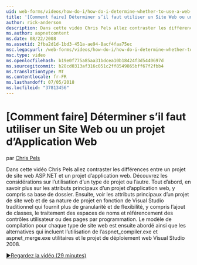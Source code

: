 ```yaml
---
uid: web-forms/videos/how-do-i/how-do-i-determine-whether-to-use-a-web-site-or-a-web-application-project
title: '[Comment faire] Déterminer s’il faut utiliser un Site Web ou un projet d’Application Web | Microsoft Docs'
author: rick-anderson
description: Dans cette vidéo Chris Pels allez contraster les différences entre un projet de site web ASP.NET et un projet d’application web. Découvrez les considérations sur l’utilisation...
ms.author: aspnetcontent
ms.date: 08/22/2008
ms.assetid: 2fba2d1d-1bd3-451a-ae94-8acf4faa75ec
msc.legacyurl: /web-forms/videos/how-do-i/how-do-i-determine-whether-to-use-a-web-site-or-a-web-application-project
msc.type: video
ms.openlocfilehash: b19e0f775a85aa31bdcea10b18424f3d5440697d
ms.sourcegitcommit: b28cd0313af316c051c2ff8549865bff67f2fbb4
ms.translationtype: MT
ms.contentlocale: fr-FR
ms.lasthandoff: 07/05/2018
ms.locfileid: "37813456"
---
```

<a name="how-do-i-determine-whether-to-use-a-web-site-or-a-web-application-project"></a>[Comment faire] Déterminer s’il faut utiliser un Site Web ou un projet d’Application Web
====================
par [Chris Pels](https://twitter.com/chrispels)

Dans cette vidéo Chris Pels allez contraster les différences entre un projet de site web ASP.NET et un projet d’application web. Découvrez les considérations sur l’utilisation d’un type de projet ou l’autre. Tout d’abord, en savoir plus sur les attributs principaux d’un projet d’application web, y compris sa base de dossier. Ensuite, voir les attributs principaux d’un projet de site web et de sa nature de projet en fonction de Visual Studio traditionnel qui fournit plus de granularité et de flexibilité, y compris l’ajout de classes, le traitement des espaces de noms et référencement des contrôles utilisateur ou des pages par programmation. Le modèle de compilation pour chaque type de site web est ensuite abordé ainsi que les alternatives qui incluent l’utilisation de l’aspnet\_compiler.exe et aspnet\_merge.exe utilitaires et le projet de déploiement web Visual Studio 2008.

[&#9654;Regardez la vidéo (29 minutes)](https://channel9.msdn.com/Blogs/ASP-NET-Site-Videos/how-do-i-determine-whether-to-use-a-web-site-or-a-web-application-project)
